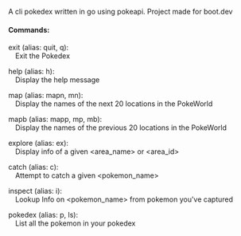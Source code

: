 A cli pokedex written in go using pokeapi. Project made for boot.dev

#### Commands:

exit (alias: quit, q):</br>
&emsp;Exit the Pokedex</br>
  
help (alias: h):</br>
&emsp;Display the help message</br>

map (alias: mapn, mn):</br>
&emsp;Display the names of the next 20 locations in the PokeWorld</br>

mapb (alias: mapp, mp, mb):</br>
&emsp;Display the names of the previous 20 locations in the PokeWorld</br>

explore (alias: ex):</br>
&emsp;Display info of a given <area_name> or <area_id></br>

catch (alias: c):</br>
&emsp;Attempt to catch a given <pokemon_name></br>

inspect (alias: i):</br>
&emsp;Lookup Info on <pokemon_name> from pokemon you've captured</br>

pokedex (alias: p, ls):</br>
&emsp;List all the pokemon in your pokedex</br>
